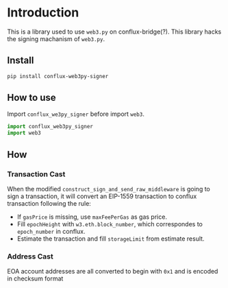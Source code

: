 # Introduction

This is a library used to use `web3.py` on conflux-bridge(?). This library hacks the signing machanism of `web3.py`.

## Install

``` bash
pip install conflux-web3py-signer
```

## How to use

Import `conflux_we3py_signer` before import `web3`.

```python
import conflux_web3py_signer
import web3
```

## How

### Transaction Cast

When the modified `construct_sign_and_send_raw_middleware` is going to sign a transaction, it will convert an EIP-1559 transaction to conflux transaction following the rule:

* If `gasPrice` is missing, use `maxFeePerGas` as gas price.
* Fill `epochHeight` with `w3.eth.block_number`, which correspondes to `epoch_number` in conflux.
* Estimate the transaction and fill `storageLimit` from estimate result.

### Address Cast

EOA account addresses are all converted to begin with `0x1` and is encoded in checksum format
